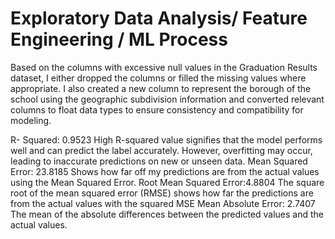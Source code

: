 # Exploratory Data Analysis/ Feature Engineering / ML Process
Based on the columns with excessive null values in the Graduation Results dataset, I either dropped the columns or filled the missing values where appropriate. I also created a new column to represent the borough of the school using the geographic subdivision information and converted relevant columns to float data types to ensure consistency and compatibility for modeling.

R- Squared: 0.9523
    High R-squared value signifies that the model performs well and can predict the label accurately. However, overfitting may occur, leading to inaccurate predictions on new or unseen data.
Mean Squared Error: 23.8185
    Shows how far off my predictions are from the actual values using the Mean Squared Error.
Root Mean Squared Error:4.8804
    The square root of the mean squared error (RMSE) shows how far the predictions are from the actual values with the squared MSE
Mean Absolute Error: 2.7407
    The mean of the absolute differences between the predicted values and the actual values.

